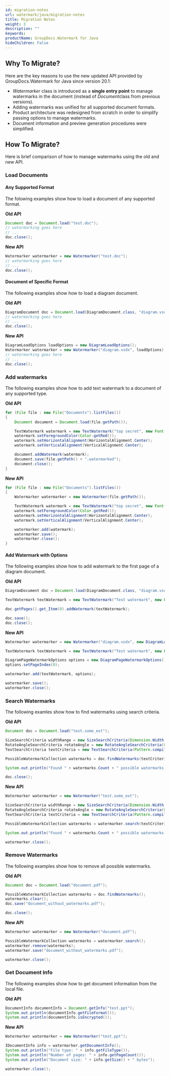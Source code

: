 ```yaml
---
id: migration-notes
url: watermark/java/migration-notes
title: Migration Notes
weight: 3
description: ""
keywords: 
productName: GroupDocs.Watermark for Java
hideChildren: False
---
```

## Why To Migrate?

Here are the key reasons to use the new updated API provided by GroupDocs.Watermark for Java since version 20.1:

*   *Watermarker* class is introduced as a **single entry point** to manage watermarks in the document (instead of *Document*class from previous versions).
*   Adding watermarks was unified for all supported document formats.
*   Product architecture was redesigned from scratch in order to simplify passing options to manage watermarks.
*   Document information and preview generation procedures were simplified.

## How To Migrate?

Here is brief comparison of how to manage watermarks using the old and new API.


### Load Documents

#### Any Supported Format

The folowing examples show how to load a document of any supported format.

**Old API**

```java
Document doc = Document.load("test.doc");
// watermarking goes here
// ...
doc.close(); 
```

**New API**

```java
Watermarker watermarker = new Watermarker("test.doc");
// watermarking goes here
// ...
doc.close();
```

#### Document of Specific Format

The following examples show how to load a diagram document.

**Old API**

```java
DiagramDocument doc = Document.load(DiagramDocument.class, "diagram.vsdx");
// watermarking goes here
// ...
doc.close();
```

**New API**

```java
DiagramLoadOptions loadOptions = new DiagramLoadOptions();
Watermarker watermarker = new Watermarker("diagram.vsdx", loadOptions);
// watermarking goes here
// ...
doc.close();
```

### Add watermarks

The following examples show how to add text watermark to a document of any supported type.

**Old API**

```java
for (File file : new File("Documents").listFiles())
{
    Document document = Document.load(file.getPath());

    TextWatermark watermark = new TextWatermark("top secret", new Font("Arial", 36))
    watermark.setForegroundColor(Color.getRed());
    watermark.setHorizontalAlignment(HorizontalAlignment.Center);
    watermark.setVerticalAlignment(VerticalAlignment.Center);

    document.addWatermark(watermark);
    document.save(file.getPath() + ".watermarked");
    document.close();
}
```

**New API**

```java
for (File file : new File("Documents").listFiles())
{                                                                                       
    Watermarker watermarker = new Watermarker(file.getPath());

    TextWatermark watermark = new TextWatermark("top secret", new Font("Arial", 36));
    watermark.setForegroundColor(Color.getRed());
    watermark.setHorizontalAlignment(HorizontalAlignment.Center);
    watermark.setVerticalAlignment(VerticalAlignment.Center);

    watermarker.add(watermark);
    watermarker.save();                                                             
    watermarker.close();
}
```

#### Add Watermark with Options

The following examples show how to add watermark to the first page of a diagram document.

**Old API**

```java
DiagramDocument doc = Document.load(DiagramDocument.class, "diagram.vsdx");

TextWatermark textWatermark = new TextWatermark("Test watermark", new Font("Calibri", 19));

doc.getPages().get_Item(0).addWatermark(textWatermark);

doc.save();
doc.close(); 
```

**New API**

```java
Watermarker watermarker = new Watermarker("diagram.vsdx", new DiagramLoadOptions());

TextWatermark textWatermark = new TextWatermark("Test watermark", new Font("Calibri", 19));

DiagramPageWatermarkOptions options = new DiagramPageWatermarkOptions();
options.setPageIndex(0);

watermarker.add(textWatermark, options);

watermarker.save();
watermarker.close(); 
```

### Search Watermarks

The following examles show how to find watermarks using search criteria.

**Old API**

```java
Document doc = Document.load("test.some_ext");

SizeSearchCriteria widthRange = new SizeSearchCriteria(Dimension.Width, 50, 100);
RotateAngleSearchCriteria rotateAngle = new RotateAngleSearchCriteria(0, 45);
TextSearchCriteria textCriteria = new TextSearchCriteria(Pattern.compile("^Test watermark$"));

PossibleWatermarkCollection watermarks = doc.findWatermarks(textCriteria.and(widthRange.or(rotateAngle)));

System.out.println("Found " + watermarks.Count + " possible watermarks.");

doc.close(); 
```

**New API**

```java
Watermarker watermarker = new Watermarker("test.some_ext");

SizeSearchCriteria widthRange = new SizeSearchCriteria(Dimension.Width, 50, 100);
RotateAngleSearchCriteria rotateAngle = new RotateAngleSearchCriteria(0, 45);
TextSearchCriteria textCriteria = new TextSearchCriteria(Pattern.compile("^Test watermark$"));

PossibleWatermarkCollection watermarks = watermarker.search(textCriteria.and(widthRange.or(rotateAngle)));

System.out.println("Found " + watermarks.Count + " possible watermarks.");

watermarker.close();
```

### Remove Watermarks

The following examples show how to remove all possible watermarks.

**Old API**

```java
Document doc = Document.load("document.pdf");

PossibleWatermarkCollection watermarks = doc.findWatermarks();
watermarks.clear();
doc.save("document_without_watermarks.pdf");

doc.close(); 
```

**New API**

```java
Watermarker watermarker = new Watermarker("document.pdf");

PossibleWatermarkCollection watermarks = watermarker.search();
watermarker.remove(watermarks);
watermarker.save("document_without_watermarks.pdf");

watermarker.close();
```

### Get Document Info

The following examples show how to get document information from the local file.

**Old API**

```java
DocumentInfo documentInfo = Document.getInfo("test.ppt");
System.out.println(documentInfo.getFileFormat());
System.out.println(documentInfo.isEncrypted());
```

**New API**

```java
Watermarker watermarker = new Watermarker("test.ppt");

IDocumentInfo info = watermarker.getDocumentInfo();
System.out.println("File type: " + info.getFileType());
System.out.println("Number of pages: " + info.getPageCount());
System.out.println("Document size: " + info.getSize() + " bytes");

watermarker.close(); 
```

